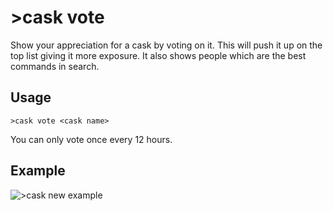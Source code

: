# >cask vote
Show your appreciation for a cask by voting on it. This will push it up on the top list giving it more exposure. It also shows people which are the best commands in search.

## Usage
```
>cask vote <cask name>
```

You can only vote once every 12 hours.

## Example
![>cask new example](https://i.imgur.com/EDCpABv.png)
